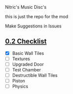 Nitric's Music Disc's

this is just the repo for the mod

Make Suggestions in Issues

## <ins>0.2 Checklist</ins>

- [x] Basic Wall Tiles
- [ ] Textures
- [ ] Upgraded Door
- [ ] Test Chamber
- [ ] Destructible Wall Tiles
- [ ] Piston
- [ ] Physics
